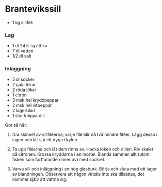 # Brantevikssill

-   1 kg sillfilé

### Lag

-   1 dl 24%-ig ättika
-   7 dl vatten
-   1/2 dl salt

### Inläggning

-   5 dl socker
-   2 gula lökar
-   2 röda lökar
-   1 citron
-   3 msk hel kryddpeppar
-   2 msk hel vitpeppar
-   2 lagerblad
-   1 stor knippa dill

Gör så här:

1.  Dra skinnet av sillfiléerna; varje filé blir då två mindre filéer.
    Lägg dessa i lagen och låt stå ett dygn i kylen.

2.  Ta upp filéerna och låt dem rinna av. Hacka löken och dillen. Riv
    skalet på citronen. Krossa kryddorna i en mortel. Blanda samman allt
    (utom fisken som fortfarande rinner av) med sockret.

3.  Varva sill och inläggning i en hög glasburk. Börja och sluta med ett
    lager av blandningen. Observera att någon vätska inte ska
    tillsättas, det kommer själv att vattna sig.
